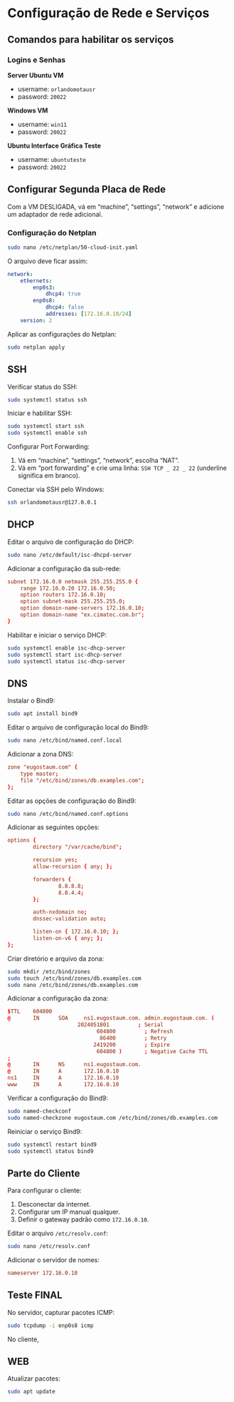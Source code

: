 # Configuração de Rede e Serviços

## Comandos para habilitar os serviços

### Logins e Senhas

**Server Ubuntu VM**
- username: `orlandomotausr`
- password: `20022`

**Windows VM**
- username: `win11`
- password: `20022`

**Ubuntu Interface Gráfica Teste**
- username: `ubuntuteste`
- password: `20022`

## Configurar Segunda Placa de Rede

Com a VM DESLIGADA, vá em “machine”, “settings”, “network” e adicione um adaptador de rede adicional.

### Configuração do Netplan

```sh
sudo nano /etc/netplan/50-cloud-init.yaml
```

O arquivo deve ficar assim:

```yaml
network:
    ethernets:
        enp0s3:
            dhcp4: true
        enp0s8:
            dhcp4: false
            addresses: [172.16.0.10/24]
    version: 2
```

Aplicar as configurações do Netplan:

```sh
sudo netplan apply
```

## SSH

Verificar status do SSH:

```sh
sudo systemctl status ssh
```

Iniciar e habilitar SSH:

```sh
sudo systemctl start ssh
sudo systemctl enable ssh
```

Configurar Port Forwarding:

1. Vá em “machine”, “settings”, “network”, escolha “NAT”.
2. Vá em “port forwarding” e crie uma linha: `SSH TCP _ 22 _ 22` (underline significa em branco).

Conectar via SSH pelo Windows:

```sh
ssh orlandomotausr@127.0.0.1
```

## DHCP

Editar o arquivo de configuração do DHCP:

```sh
sudo nano /etc/default/isc-dhcpd-server
```

Adicionar a configuração da sub-rede:

```conf
subnet 172.16.0.0 netmask 255.255.255.0 {
    range 172.16.0.20 172.16.0.50;
    option routers 172.16.0.10;
    option subnet-mask 255.255.255.0;
    option domain-name-servers 172.16.0.10;
    option domain-name "ex.cimatec.com.br";
}
```

Habilitar e iniciar o serviço DHCP:

```sh
sudo systemctl enable isc-dhcp-server
sudo systemctl start isc-dhcp-server
sudo systemctl status isc-dhcp-server
```

## DNS

Instalar o Bind9:

```sh
sudo apt install bind9
```

Editar o arquivo de configuração local do Bind9:

```sh
sudo nano /etc/bind/named.conf.local
```

Adicionar a zona DNS:

```conf
zone "eugostaum.com" {
    type master;
    file "/etc/bind/zones/db.examples.com";
};
```

Editar as opções de configuração do Bind9:

```sh
sudo nano /etc/bind/named.conf.options
```

Adicionar as seguintes opções:

```conf
options {
        directory "/var/cache/bind";

        recursion yes;
        allow-recursion { any; };

        forwarders {
                8.8.8.8;
                8.8.4.4;
        };

        auth-nxdomain no;
        dnssec-validation auto;

        listen-on { 172.16.0.10; };
        listen-on-v6 { any; };
};
```

Criar diretório e arquivo da zona:

```sh
sudo mkdir /etc/bind/zones
sudo touch /etc/bind/zones/db.examples.com
sudo nano /etc/bind/zones/db.examples.com
```

Adicionar a configuração da zona:

```conf
$TTL    604800
@       IN      SOA     ns1.eugostaum.com. admin.eugostaum.com. (
                      2024051801         ; Serial
                            604800         ; Refresh
                             86400         ; Retry
                           2419200         ; Expire
                            604800 )       ; Negative Cache TTL
;
@       IN      NS      ns1.eugostaum.com.
@       IN      A       172.16.0.10
ns1     IN      A       172.16.0.10
www     IN      A       172.16.0.10
```

Verificar a configuração do Bind9:

```sh
sudo named-checkconf
sudo named-checkzone eugostaum.com /etc/bind/zones/db.examples.com
```

Reiniciar o serviço Bind9:

```sh
sudo systemctl restart bind9
sudo systemctl status bind9
```

## Parte do Cliente

Para configurar o cliente:

1. Desconectar da internet.
2. Configurar um IP manual qualquer.
3. Definir o gateway padrão como `172.16.0.10`.

Editar o arquivo `/etc/resolv.conf`:

```sh
sudo nano /etc/resolv.conf
```

Adicionar o servidor de nomes:

```conf
nameserver 172.16.0.10
```

## Teste FINAL

No servidor, capturar pacotes ICMP:

```sh
sudo tcpdump -i enp0s8 icmp 
```

No cliente,

## WEB

Atualizar pacotes:

```sh
sudo apt update
```
